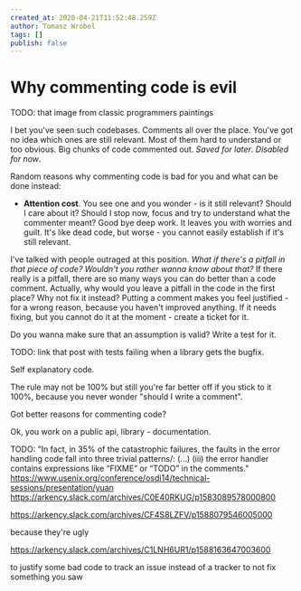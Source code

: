 ```yaml
---
created_at: 2020-04-21T11:52:48.259Z
author: Tomasz Wróbel
tags: []
publish: false
---
```


# Why commenting code is evil

TODO: that image from classic programmers paintings

I bet you've seen such codebases. Comments all over the place. You've got no idea which ones are still relevant. Most of them hard to understand or too obvious. Big chunks of code commented out. _Saved for later_. _Disabled for now_.

Random reasons why commenting code is bad for you and what can be done instead:

* **Attention cost**. You see one and you wonder - is it still relevant? Should I care about it? Should I stop now, focus and try to understand what the commenter meant? Good bye deep work. It leaves you with worries and guilt. It's like dead code, but worse - you cannot easily establish if it's still relevant.

I've talked with people outraged at this position. _What if there's a pitfall in that piece of code? Wouldn't you rather wanna know about that?_ If there really is a pitfall, there are so many ways you can do better than a code comment. Actually, why would you leave a pitfall in the code in the first place? Why not fix it instead? Putting a comment makes you feel justified - for a wrong reason, because you haven't improved anything. If it needs fixing, but you cannot do it at the moment - create a ticket for it. 

Do you wanna make sure that an assumption is valid? Write a test for it.

TODO: link that post with tests failing when a library gets the bugfix.

Self explanatory code.

The rule may not be 100% but still you're far better off if you stick to it 100%, because you never wonder "should I write a comment".

Got better reasons for commenting code?

Ok, you work on a public api, library - documentation.

TODO: "In fact, in 35% of the catastrophic failures, the faults in the error handling code fall into three trivial patterns/: (...) (iii) the error handler contains expressions like “FIXME” or “TODO” in the comments."
https://www.usenix.org/conference/osdi14/technical-sessions/presentation/yuan
https://arkency.slack.com/archives/C0E40RKUG/p1583089578000800

https://arkency.slack.com/archives/CF4S8LZFV/p1588079546005000

because they're ugly

https://arkency.slack.com/archives/C1LNH6UR1/p1588163647003600

to justify some bad code
to track an issue instead of a tracker
to not fix something you saw



